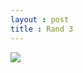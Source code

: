 ```yaml
---
layout : post
title : Rand 3
---
```


![](https://raw.githubusercontent.com/pmkary/pmkary.github.io/master/Graphics/artworks/rand-3/rand-3.gif)